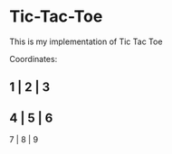 # Tic-Tac-Toe
This is my implementation of Tic Tac Toe

Coordinates:

1 | 2 | 3
---------
4 | 5 | 6
---------
7 | 8 | 9
